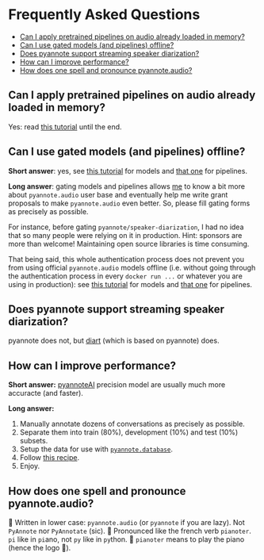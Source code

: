 
# Frequently Asked Questions
- [Can I apply pretrained pipelines on audio already loaded in memory?](#can-i-apply-pretrained-pipelines-on-audio-already-loaded-in-memory)
- [Can I use gated models (and pipelines) offline?](#can-i-use-gated-models-(and-pipelines)-offline)
- [Does pyannote support streaming speaker diarization?](#does-pyannote-support-streaming-speaker-diarization)
- [How can I improve performance?](#how-can-i-improve-performance)
- [How does one spell and pronounce pyannote.audio?](#how-does-one-spell-and-pronounce-pyannoteaudio)

<a name="can-i-apply-pretrained-pipelines-on-audio-already-loaded-in-memory"></a>
## Can I apply pretrained pipelines on audio already loaded in memory?

Yes: read [this tutorial](tutorials/applying_a_pipeline.ipynb) until the end.

<a name="can-i-use-gated-models-(and-pipelines)-offline"></a>
## Can I use gated models (and pipelines) offline?

**Short answer**: yes, see [this tutorial](tutorials/applying_a_model.ipynb) for models and [that one](tutorials/applying_a_pipeline.ipynb) for pipelines.

**Long answer**: gating models and pipelines allows [me](https://herve.niderb.fr) to know a bit more about `pyannote.audio` user base and eventually help me write grant proposals to make `pyannote.audio` even better. So, please fill gating forms as precisely as possible.

For instance, before gating `pyannote/speaker-diarization`, I had no idea that so many people were relying on it in production. Hint: sponsors are more than welcome! Maintaining open source libraries is time consuming.

That being said, this whole authentication process does not prevent you from using official `pyannote.audio` models offline (i.e. without going through the authentication process in every `docker run ...` or whatever you are using in production): see [this tutorial](tutorials/applying_a_model.ipynb) for models and [that one](tutorials/applying_a_pipeline.ipynb) for pipelines.

<a name="does-pyannote-support-streaming-speaker-diarization"></a>
## Does pyannote support streaming speaker diarization?

pyannote does not, but [diart](https://github.com/juanmc2005/diart) (which is based on pyannote) does.

<a name="how-can-i-improve-performance"></a>
## How can I improve performance?

**Short answer:** [pyannoteAI](https://www.pyannote.ai) precision model are usually much more accuracte (and faster).

**Long answer:**

1. Manually annotate dozens of conversations as precisely as possible.
2. Separate them into train (80%), development (10%) and test (10%) subsets.
3. Setup the data for use with [`pyannote.database`](https://github.com/pyannote/pyannote-database#speaker-diarization).
4. Follow [this recipe](https://github.com/pyannote/pyannote-audio/blob/develop/tutorials/adapting_pretrained_pipeline.ipynb).
5. Enjoy.

<a name="how-does-one-spell-and-pronounce-pyannoteaudio"></a>
## How does one spell and pronounce pyannote.audio?

📝 Written in lower case: `pyannote.audio` (or `pyannote` if you are lazy). Not `PyAnnote` nor `PyAnnotate` (sic).
📢 Pronounced like the french verb `pianoter`. `pi` like in `pi`ano, not `py` like in `py`thon.
🎹 `pianoter` means to play the piano (hence the logo 🤯).
